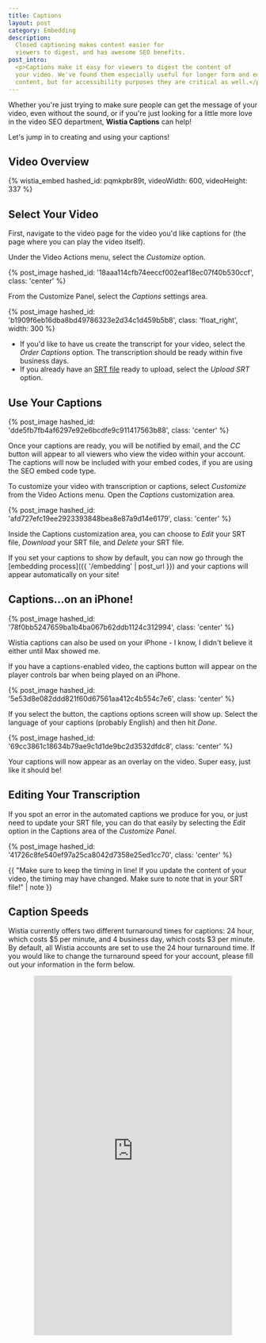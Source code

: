```yaml
---
title: Captions
layout: post
category: Embedding
description:
  Closed captioning makes content easier for
  viewers to digest, and has awesome SEO benefits.
post_intro:
  <p>Captions make it easy for viewers to digest the content of 
  your video. We've found them especially useful for longer form and educational
  content, but for accessibility purposes they are critical as well.</p>
---
```


Whether you're just trying to make sure people can get the message of your video, even without 
the sound, or if you're just looking for a little more love in the video SEO department, 
**Wistia Captions** can help!

Let's jump in to creating and using your captions!

## Video Overview

{% wistia_embed hashed_id: pqmkpbr89t, videoWidth: 600, videoHeight: 337 %}

## Select Your Video

First, navigate to the video page for the video you'd like captions for (the
page where you can play the video itself).

Under the <span class='action_menu'>Video Actions</span> menu, select the
*Customize* option.

{% post_image hashed_id: '18aaa114cfb74eeccf002eaf18ec07f40b530ccf', class: 'center' %}

From the Customize Panel, select the *Captions* settings area.

{% post_image hashed_id: 'b1909f6eb16dba8bd49786323e2d34c1d459b5b8', class: 'float_right', width: 300 %}

* If you'd like to have us create the transcript for your video, select the 
  *Order Captions* option. The transcription should be ready within five business days.
* If you already have an [SRT file](http://en.wikipedia.org/wiki/SubRip) ready
  to upload, select the *Upload SRT* option.

<!--- 
Either way, you can use the single transcription to create an interactive
transcript OR to add closed captioning to your video.
-->

## Use Your Captions

{% post_image hashed_id: 'dde5fb7fb4af6297e92e6bcdfe9c911417563b88', class: 'center' %}

Once your captions are ready, you will be notified by email, and the *CC*
button will appear to all viewers who view the video within your account. The
captions will now be included with your embed codes, if you are using the SEO 
embed code type.

To customize your video with transcription or captions, select *Customize*
from the <span class='action_menu'>Video Actions</span> menu. Open the
*Captions* customization area.

{% post_image hashed_id: 'afd727efc19ee2923393848bea8e87a9d14e6179', class: 'center' %}

Inside the Captions customization area, you can choose to *Edit* your SRT file, 
*Download* your SRT file, and *Delete* your SRT file.

If you set your captions to show by default, you can now go through the
[embedding process]({{ '/embedding' | post_url }}) and your captions will
appear automatically on your site!

## Captions...on an iPhone!

{% post_image hashed_id: '78f0bb5247659ba1b4ba067b62ddb1124c312994', class: 'center' %}

Wistia captions can also be used on your iPhone - I know, I didn't believe it
either until Max showed me.

If you have a captions-enabled video, the captions button will appear on the
player controls bar when being played on an iPhone.

{% post_image hashed_id: '5e53d8e082ddd821f60d67561aa412c4b554c7e6', class: 'center' %}

If you select the button, the captions options screen will show up. Select the
language of your captions (probably English) and then hit *Done*.

{% post_image hashed_id: '69cc3861c18634b79ae9c1d1de9bc2d3532dfdc8', class: 'center' %}

Your captions will now appear as an overlay on the video. Super easy, just like
it should be!

## Editing Your Transcription

If you spot an error in the automated captions we produce for you, or just
need to update your SRT file, you can do that easily by selecting the *Edit* option 
in the Captions area of the *Customize Panel*.

{% post_image hashed_id: '41726c8fe540ef97a25ca8042d7358e25ed1cc70', class: 'center' %}

{{ "Make sure to keep the timing in line! If you update the content of your video, the timing may have changed. Make sure to note that in your SRT file!" | note }}

<script>
wistiaEmbed = Wistia.embed("pqmkpbr89t", {
  plugin: {
    "captions-v1": {
      onByDefault: false
    }
  }
});
</script>

## Caption Speeds

Wistia currently offers two different turnaround times for captions: 24 hour, which costs $5 per minute, and 4 business day, which costs $3 per minute. By default, all Wistia accounts are set to use the 24 hour turnaround time. If you would like to change the turnaround speed for your account, please fill out your information in the form below.

<center><iframe src="https://docs.google.com/forms/d/1AQIamKPCZ09v2i3QMwFXJkswjfUEgzg7_uqhpVAXBvc/viewform?embedded=true" width="400" height="725" frameborder="0" marginheight="0" marginwidth="0">Loading...</iframe></center>
